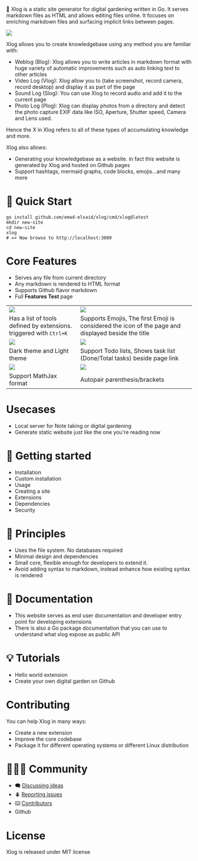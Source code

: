 :vhs: Xlog is a static site generator for digital gardening written in Go. It serves markdown files as HTML and allows editing files online. It focuses on enriching markdown files and surfacing implicit links between pages.

![](/public/logo.png)

Xlog allows you to create knowledgebase using any method you are familiar with:
* Weblog (Blog): Xlog allows you to write articles in markdown format with huge variety of automatic improvements such as auto linking text to other articles
* Video Log (Vlog): Xlog allow you to (take screenshot, record camera, record desktop) and display it as part of the page 
* Sound Log (Slog): You can use Xlog to record audio and add it to the current page
* Photo Log (Plog): Xlog can display photos from a directory and detect the photo capture EXIF data like ISO, Aperture, Shutter speed, Camera and Lens used.

Hence the X in Xlog refers to all of these types of accumulating knowledge and more. 

Xlog also allows:
* Generating your knowledgebase as a website. in fact this website is generated by Xlog and hosted on Github pages
* Support hashtags, mermaid graphs, code blocks, emojis...and many more

# :runner: Quick Start

```shell
go install github.com/emad-elsaid/xlog/cmd/xlog@latest
mkdir new-site
cd new-site
xlog
# => Now browse to http://localhost:3000
```

# Core Features

- Serves any file from current directory
- Any markdown is rendered to HTML format
- Supports Github flavor markdown
- Full **Features Test** page

|                                                                    |                                                                                                    |
|--------------------------------------------------------------------|----------------------------------------------------------------------------------------------------|
| ![](/screenshot/ctrl-k.gif)                                        | ![](/screenshot/emojis.gif)                                                                        |
| Has a list of tools defined by extensions. triggered with `Ctrl+K` | Supports Emojis, The first Emoji is considered the icon of the page and displayed beside the title |
| ![](/screenshot/darkmode.gif)                                      | ![](/screenshot/todo.gif)                                                                          |
| Dark theme and Light theme                                         | Support Todo lists, Shows task list (Done/Total tasks) beside page link                            |
| ![](/screenshot/math.gif)                                          | ![](/screenshot/autopair.gif)                                                                      |
| Support MathJax format                                             | Autopair parenthesis/brackets                                                                      |

# Usecases

- Local server for Note taking or digital gardening
- Generate static website just like the one you're reading now

# :checkered_flag: Getting started

- Installation
- Custom installation
- Usage
- Creating a site
- Extensions
- Dependencies
- Security

# :scroll: Principles

* Uses the file system. No databases required
* Minimal design and dependencies
* Small core, flexible enough for developers to extend it.
* Avoid adding syntax to markdown, instead enhance how existing syntax is rendered

# :book: Documentation

- This website serves as end user documentation and developer entry point for developing extensions
- There is also a Go package documentation that you can use to understand what xlog expose as public API

# :bulb: Tutorials

- Hello world extension
- Create your own digital garden on Github

# Contributing

You can help Xlog in many ways:

- Create a new extension
- Improve the core codebase
- Package it for different operating systems or different Linux distribution

# :people_holding_hands: Community

- :left_speech_bubble: [Discussing ideas](https://github.com/emad-elsaid/xlog/discussions)
- :beetle: [Reporting issues](https://github.com/emad-elsaid/xlog/issues)
- :keyboard: [Contributors](https://github.com/emad-elsaid/xlog/graphs/contributors)
- Github

# License

Xlog is released under MIT license
